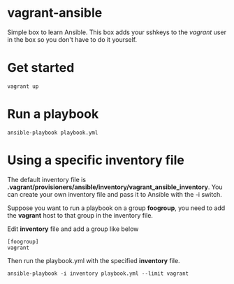 # vagrant-ansible

Simple box to learn Ansible. This box adds your sshkeys to the *vagrant* user in the box so you don't have to do it yourself.

# Get started

```
vagrant up
```

# Run a playbook

```
ansible-playbook playbook.yml
```

# Using a specific **inventory** file

The default inventory file is **.vagrant/provisioners/ansible/inventory/vagrant_ansible_inventory**. You can create your own inventory file and pass it to Ansible with the -i switch.

Suppose you want to run a playbook on a group **foogroup**, you need to add the **vagrant** host to that group in the inventory file.

Edit **inventory** file and add a group like below

```
[foogroup]
vagrant
```

Then run the playbook.yml with the specified **inventory** file.

```
ansible-playbook -i inventory playbook.yml --limit vagrant
```
